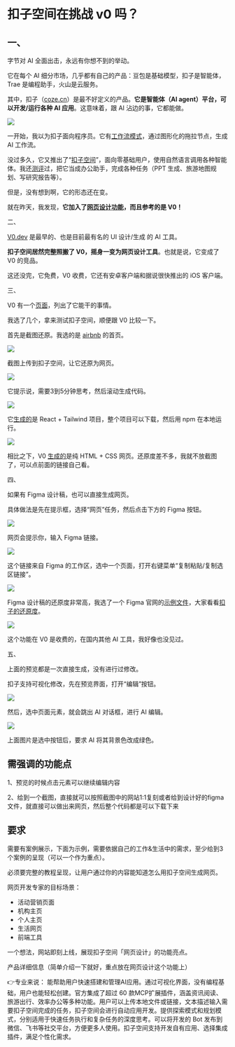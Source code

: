 # 扣子空间在挑战 v0 吗？

## 一、

字节对 AI 全面出击，永远有你想不到的举动。

它在每个 AI 细分市场，几乎都有自己的产品：豆包是基础模型，扣子是智能体，Trae 是编程助手，火山是云服务。

其中，扣子（[coze.cn](https://www.coze.cn/)）是最不好定义的产品。**它是智能体（AI agent）平台，可以开发/运行各种 AI 应用**。这意味着，跟 AI 沾边的事，它都能做。

![](https://cdn.beekka.com/blogimg/asset/202507/bg2025072301.webp)

一开始，我以为扣子面向程序员。它有[工作流模式](https://www.ruanyifeng.com/blog/2024/12/no-code-ai-tutorial.html)，通过图形化的拖拉节点，生成 AI 工作流。

没过多久，它又推出了“[扣子空间](https://space.coze.cn/)”，面向零基础用户，使用自然语言调用各种智能体。我还[测评](https://www.ruanyifeng.com/blog/2025/04/coze-space.html)过，把它当成办公助手，完成各种任务（PPT 生成、旅游地图规划、写研究报告等）。

但是，没有想到啊，它的形态还在变。

就在昨天，我发现，**它加入了[网页设计功能](https://www.coze.cn/space-preview?)，而且参考的是 V0！**

二、

[V0.dev](https://v0.dev/) 是最早的、也是目前最有名的 UI 设计/生成 的 AI 工具。

**扣子空间居然完整照搬了 V0，摇身一变为网页设计工具**。也就是说，它变成了 V0 的竞品。

这还没完，它免费，V0 收费，它还有安卓客户端和据说很快推出的 iOS 客户端。

三、

V0 有一个[页面](https://v0.dev/docs/introduction#who-is-v0-for)，列出了它能干的事情。

我选了几个，拿来测试扣子空间，顺便跟 V0 比较一下。

首先是截图还原。我选的是 [airbnb](https://zh.airbnb.com/) 的首页。

![](https://cdn.beekka.com/blogimg/asset/202507/bg2025072304.webp)

截图上传到扣子空间，让它还原为网页。

![](https://cdn.beekka.com/blogimg/asset/202507/bg2025072302.webp)

它提示说，需要3到5分钟思考，然后滚动生成代码。

![](https://cdn.beekka.com/blogimg/asset/202507/bg2025072303.webp)

它[生成的](https://space.coze.cn/share-coding-expert/7530149783378723107)是 React + Tailwind 项目，整个项目可以下载，然后用 npm 在本地运行。

![](https://cdn.beekka.com/blogimg/asset/202507/bg2025072305.webp)

相比之下，V0 [生成的](https://v0.dev/chat/snapshot-to-html-pJtk6hcILge)是纯 HTML + CSS 网页。还原度差不多，我就不放截图了，可以点前面的链接自己看。

四、

如果有 Figma 设计稿，也可以直接生成网页。

具体做法是先在提示框，选择“网页”任务，然后点击下方的 Figma 按钮。

![](https://cdn.beekka.com/blogimg/asset/202507/bg2025072307.webp)

网页会提示你，输入 Figma 链接。

![](https://cdn.beekka.com/blogimg/asset/202507/bg2025072308.webp)

这个链接来自 Figma 的工作区，选中一个页面，打开右键菜单“复制粘贴/复制选区链接”。

![](https://cdn.beekka.com/blogimg/asset/202507/bg2025072309.webp)

Figma 设计稿的还原度非常高，我选了一个 Figma 官网的[示例文件](https://www.figma.com/community/file/1071509847187590454)，大家看看[扣子的还原度](https://space.coze.cn/share-coding-expert/7530175236215456015)。

![](https://cdn.beekka.com/blogimg/asset/202507/bg2025072310.webp)

这个功能在 V0 是收费的，在国内其他 AI 工具，我好像也没见过。

五、

上面的预览都是一次直接生成，没有进行过修改。

扣子支持可视化修改，先在预览界面，打开“编辑”按钮。

![](https://cdn.beekka.com/blogimg/asset/202507/bg2025072311.webp)

然后，选中页面元素，就会跳出 AI 对话框，进行 AI 编辑。

![](https://cdn.beekka.com/blogimg/asset/202507/bg2025072312.webp)

上面图片是选中按钮后，要求 AI 将其背景色改成绿色。

## 需强调的功能点

1、预览的时候点击元素可以继续编辑内容

2、给到一个截图，直接就可以按照截图中的网站1:1复刻或者给到设计好的figma文件，就直接可以做出来网页，然后整个代码都是可以下载下来

## 要求

需要有案例展示，下面为示例，需要依据自己的工作&生活中的需求，至少给到3个案例的呈现（可以一个作为重点）。

必须要完整的教程呈现，让用户通过你的内容能知道怎么用扣子空间生成网页。

网页开发专家的目标场景：
- 活动营销页面
- 机构主页
- 个人主页
- 生活网页
- 前端工具

一个想法，网站即刻上线，展现扣子空间「网页设计」的功能亮点。

产品详细信息（简单介绍一下就好，重点放在网页设计这个功能上）

👉专业来说：
能帮助用户快速搭建和管理AI应用。通过可视化界面，没有编程基础，用户也能轻松创建。官方集成了超过 60 款MCP扩展插件，涵盖资讯阅读、旅游出行、效率办公等多种功能。用户可以上传本地文件或链接，文本描述输入需要扣子空间完成的任务，扣子空间会进行自动应用开发。提供探索模式和规划模式，分别适用于快速任务执行和复杂任务的深度思考。可以将开发的 Bot 发布到微信、飞书等社交平台，方便更多人使用。扣子空间支持开发自有应用、选择集成插件，满足个性化需求。